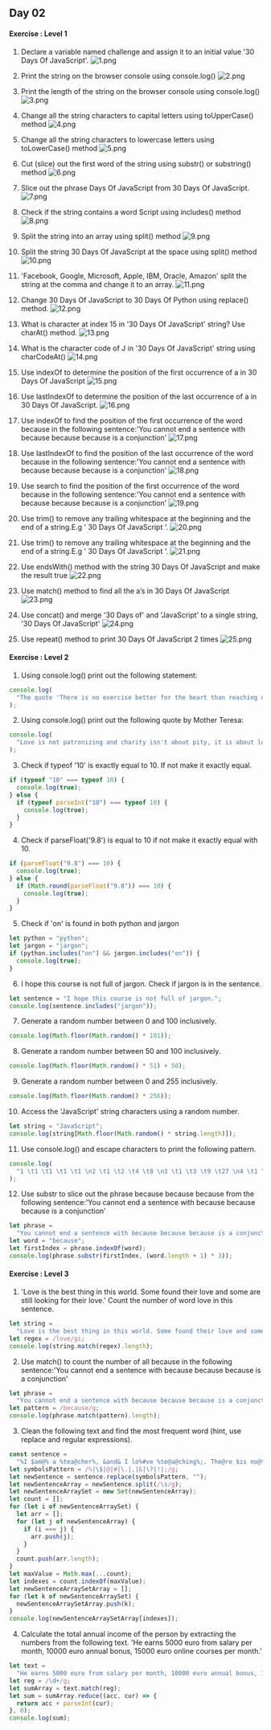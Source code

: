 ## Day 02

#### Exercise : Level 1

1) Declare a variable named challenge and assign it to an initial value '30 Days Of JavaScript'.
![1.png](https://github.com/praneethpri/Exercises_of_30_days_of_JavaScript/blob/main/Day_02/assets/01.png)

2) Print the string on the browser console using console.log()
![2.png](https://github.com/praneethpri/Exercises_of_30_days_of_JavaScript/blob/main/Day_02/assets/02.png)

3) Print the length of the string on the browser console using console.log()
![3.png](https://github.com/praneethpri/Exercises_of_30_days_of_JavaScript/blob/main/Day_02/assets/03.png)

4) Change all the string characters to capital letters using toUpperCase() method
![4.png](https://github.com/praneethpri/Exercises_of_30_days_of_JavaScript/blob/main/Day_02/assets/04.png)

5) Change all the string characters to lowercase letters using toLowerCase() method 
![5.png](https://github.com/praneethpri/Exercises_of_30_days_of_JavaScript/blob/main/Day_02/assets/05.png)

6) Cut (slice) out the first word of the string using substr() or substring() method
![6.png](https://github.com/praneethpri/Exercises_of_30_days_of_JavaScript/blob/main/Day_02/assets/06.png)

7) Slice out the phrase Days Of JavaScript from 30 Days Of JavaScript.
![7.png](https://github.com/praneethpri/Exercises_of_30_days_of_JavaScript/blob/main/Day_02/assets/07.png)

8) Check if the string contains a word Script using includes() method
![8.png](https://github.com/praneethpri/Exercises_of_30_days_of_JavaScript/blob/main/Day_02/assets/08.png)

9) Split the string into an array using split() method
![9.png](https://github.com/praneethpri/Exercises_of_30_days_of_JavaScript/blob/main/Day_02/assets/09.png)

10) Split the string 30 Days Of JavaScript at the space using split() method
![10.png](https://github.com/praneethpri/Exercises_of_30_days_of_JavaScript/blob/main/Day_02/assets/10.png)

11) 'Facebook, Google, Microsoft, Apple, IBM, Oracle, Amazon' split the string at the comma and change it to an array. 
![11.png](https://github.com/praneethpri/Exercises_of_30_days_of_JavaScript/blob/main/Day_02/assets/11.png)


12) Change 30 Days Of JavaScript to 30 Days Of Python using replace() method.
![12.png](https://github.com/praneethpri/Exercises_of_30_days_of_JavaScript/blob/main/Day_02/assets/12.png)


13) What is character at index 15 in '30 Days Of JavaScript' string? Use charAt() method.
![13.png](https://github.com/praneethpri/Exercises_of_30_days_of_JavaScript/blob/main/Day_02/assets/13.png)


14) What is the character code of J in '30 Days Of JavaScript' string using charCodeAt()
![14.png](https://github.com/praneethpri/Exercises_of_30_days_of_JavaScript/blob/main/Day_02/assets/14.png)

15) Use indexOf to determine the position of the first occurrence of a in 30 Days Of JavaScript
![15.png](https://github.com/praneethpri/Exercises_of_30_days_of_JavaScript/blob/main/Day_02/assets/15.png)


16) Use lastIndexOf to determine the position of the last occurrence of a in 30 Days Of JavaScript.
![16.png](https://github.com/praneethpri/Exercises_of_30_days_of_JavaScript/blob/main/Day_02/assets/16.png)


17) Use indexOf to find the position of the first occurrence of the word because in the following sentence:'You cannot end a sentence with because because because is a conjunction'
![17.png](https://github.com/praneethpri/Exercises_of_30_days_of_JavaScript/blob/main/Day_02/assets/17.png)

18) Use lastIndexOf to find the position of the last occurrence of the word because in the following sentence:'You cannot end a sentence with because because because is a conjunction'
![18.png](https://github.com/praneethpri/Exercises_of_30_days_of_JavaScript/blob/main/Day_02/assets/18.png)

19) Use search to find the position of the first occurrence of the word because in the following sentence:'You cannot end a sentence with because because because is a conjunction'
![19.png](https://github.com/praneethpri/Exercises_of_30_days_of_JavaScript/blob/main/Day_02/assets/19.png)


20) Use trim() to remove any trailing whitespace at the beginning and the end of a string.E.g ' 30 Days Of JavaScript '.
![20.png](https://github.com/praneethpri/Exercises_of_30_days_of_JavaScript/blob/main/Day_02/assets/20.png)

21) Use trim() to remove any trailing whitespace at the beginning and the end of a string.E.g ' 30 Days Of JavaScript '.
![21.png](https://github.com/praneethpri/Exercises_of_30_days_of_JavaScript/blob/main/Day_02/assets/21.png)

22) Use endsWith() method with the string 30 Days Of JavaScript and make the result true
![22.png](https://github.com/praneethpri/Exercises_of_30_days_of_JavaScript/blob/main/Day_02/assets/22.png)

23) Use match() method to find all the a’s in 30 Days Of JavaScript
![23.png](https://github.com/praneethpri/Exercises_of_30_days_of_JavaScript/blob/main/Day_02/assets/23.png)

24) Use concat() and merge '30 Days of' and 'JavaScript' to a single string, '30 Days Of JavaScript'
![24.png](https://github.com/praneethpri/Exercises_of_30_days_of_JavaScript/blob/main/Day_02/assets/24.png)

25) Use repeat() method to print 30 Days Of JavaScript 2 times
![25.png](https://github.com/praneethpri/Exercises_of_30_days_of_JavaScript/blob/main/Day_02/assets/25.png)


#### Exercise : Level 2

1) Using console.log() print out the following statement:
```javascript
console.log(
  "The quote 'There is no exercise better for the heart than reaching down and lifting people up.' by John Holmes teaches us to help one another.",
);
```

2) Using console.log() print out the following quote by Mother Teresa:
```javascript
console.log(
  "Love is not patronizing and charity isn't about pity, it is about love. Charity and love are the same -- with charity you give love, so don't just give money but reach out your hand instead.",
);
```

3) Check if typeof '10' is exactly equal to 10. If not make it exactly equal.
```javascript
if (typeof "10" === typeof 10) {
  console.log(true);
} else {
  if (typeof parseInt("10") === typeof 10) {
    console.log(true);
  }
}
```

4) Check if parseFloat('9.8') is equal to 10 if not make it exactly equal with 10.
```javascript
if (parseFloat("9.8") === 10) {
  console.log(true);
} else {
  if (Math.round(parseFloat("9.8")) === 10) {
    console.log(true);
  }
}
```

5) Check if 'on' is found in both python and jargon
```javascript
let python = "python";
let jargon = "jargon";
if (python.includes("on") && jargon.includes("on")) {
  console.log(true);
}
```

6) I hope this course is not full of jargon. Check if jargon is in the sentence.
```javascript
let sentence = "I hope this course is not full of jargon.";
console.log(sentence.includes("jargon"));
```

7) Generate a random number between 0 and 100 inclusively.
```javascript
console.log(Math.floor(Math.random() * 101));
```

8) Generate a random number between 50 and 100 inclusively.
```javascript
console.log(Math.floor(Math.random() * 51) + 50);
```

9) Generate a random number between 0 and 255 inclusively.
```javascript
console.log(Math.floor(Math.random() * 256));
```

10) Access the 'JavaScript' string characters using a random number.
```javascript
let string = "JavaScript";
console.log(string[Math.floor(Math.random() * string.length)]);
```

11) Use console.log() and escape characters to print the following pattern.
```javascript
console.log(
  "1 \t1 \t1 \t1 \t1 \n2 \t1 \t2 \t4 \t8 \n3 \t1 \t3 \t9 \t27 \n4 \t1 \t4 \t16 \t24 \n5 \t1 \t5 \t25 \t125",
);
```

12) Use substr to slice out the phrase because because because from the following sentence:'You cannot end a sentence with because because because is a conjunction'
```javascript
let phrase =
  "You cannot end a sentence with because because because is a conjunction";
let word = "because";
let firstIndex = phrase.indexOf(word);
console.log(phrase.substr(firstIndex, (word.length + 1) * 3));
```

#### Exercise : Level 3

1) 'Love is the best thing in this world. Some found their love and some are still looking for their love.' Count the number of word love in this sentence.
```javascript
let string =
  "Love is the best thing in this world. Some found their love and some are still looking for their love.";
let regex = /love/gi;
console.log(string.match(regex).length);
```

2) Use match() to count the number of all because in the following sentence:'You cannot end a sentence with because because because is a conjunction'
```javascript
let phrase =
  "You cannot end a sentence with because because because is a conjunction";
let pattern = /because/g;
console.log(phrase.match(pattern).length);
```

3) Clean the following text and find the most frequent word (hint, use replace and regular expressions).
```javascript
const sentence =
  "%I $am@% a %tea@cher%, &and& I lo%#ve %te@a@ching%;. The@re $is no@th@ing; &as& mo@re rewarding as educa@ting &and& @emp%o@weri@ng peo@ple. ;I found tea@ching m%o@re interesting tha@n any ot#her %jo@bs. %Do@es thi%s mo@tiv#ate yo@u to be a tea@cher!? %Th#is 30#Days&OfJavaScript &is al@so $the $resu@lt of &love& of tea&ching";
let symbolsPattern = /%|\$|@|#|\.|,|&|\?|!|;/g;
let newSentence = sentence.replace(symbolsPattern, "");
let newSentenceArray = newSentence.split(/\s/g);
let newSentenceArraySet = new Set(newSentenceArray);
let count = [];
for (let i of newSentenceArraySet) {
  let arr = [];
  for (let j of newSentenceArray) {
    if (i === j) {
      arr.push(j);
    }
  }
  count.push(arr.length);
}
let maxValue = Math.max(...count);
let indexes = count.indexOf(maxValue);
let newSentenceArraySetArray = [];
for (let k of newSentenceArraySet) {
  newSentenceArraySetArray.push(k);
}
console.log(newSentenceArraySetArray[indexes]);
```

4) Calculate the total annual income of the person by extracting the numbers from the following text. 'He earns 5000 euro from salary per month, 10000 euro annual bonus, 15000 euro online courses per month.'
```javascript
let text =
  "He earns 5000 euro from salary per month, 10000 euro annual bonus, 15000 euro online courses per month.";
let reg = /\d+/g;
let sumArray = text.match(reg);
let sum = sumArray.reduce((acc, cur) => {
  return acc + parseInt(cur);
}, 0);
console.log(sum);
```

